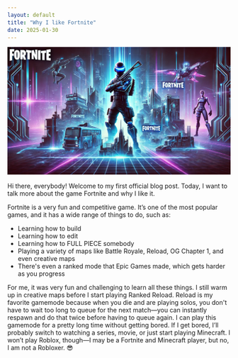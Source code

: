 ```yaml
---
layout: default
title: "Why I like Fortnite"
date: 2025-01-30
---
```



![Fortnite Header](/assets/images/header.png)







Hi there, everybody! Welcome to my first official blog post.
Today, I want to talk more about the game Fortnite and why I like it.

Fortnite is a very fun and competitive game. It’s one of the most popular games, and it has a wide range of things to do, such as:

- Learning how to build  
- Learning how to edit  
- Learning how to FULL PIECE somebody  
- Playing a variety of maps like Battle Royale, Reload, OG Chapter 1, and even creative maps  
- There's even a ranked mode that Epic Games made, which gets harder as you progress    

For me, it was very fun and challenging to learn all these things. I still warm up in creative maps before I start playing Ranked Reload. Reload is my favorite gamemode because when you die and are playing solos, you don't have to wait too long to queue for the next match—you can instantly respawn and do that twice before having to queue again. I can play this gamemode for a pretty long time without getting bored. If I get bored, I’ll probably switch to watching a series, movie, or just start playing Minecraft. I won’t play Roblox, though—I may be a Fortnite and Minecraft player, but no, I am not a Robloxer. 😎

